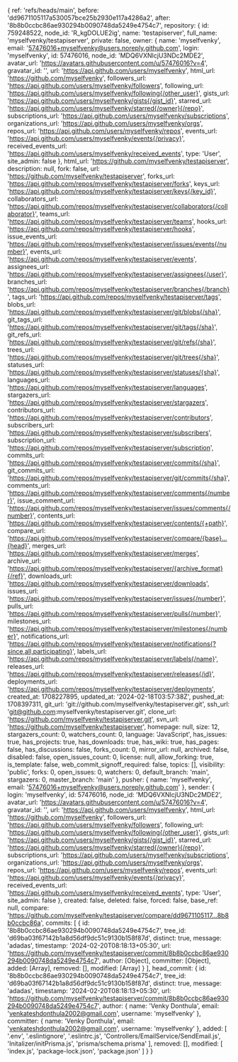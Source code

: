 {
ref: 'refs/heads/main',
before: 'dd9671105117a530057bce25b2930e117a4286a2',
after: '8b8b0ccbc86ae930294b0090748da5249e4754c7',
repository: {
id: 759248522,
node_id: 'R_kgDOLUE2ig',
name: 'testapiserver',
full_name: 'myselfvenky/testapiserver',
private: false,
owner: {
name: 'myselfvenky',
email: '57476016+myselfvenky@users.noreply.github.com',
login: 'myselfvenky',
id: 57476016,
node_id: 'MDQ6VXNlcjU3NDc2MDE2',
avatar_url: 'https://avatars.githubusercontent.com/u/57476016?v=4',
gravatar_id: '',
url: 'https://api.github.com/users/myselfvenky',
html_url: 'https://github.com/myselfvenky',
followers_url: 'https://api.github.com/users/myselfvenky/followers',
following_url: 'https://api.github.com/users/myselfvenky/following{/other_user}',
gists_url: 'https://api.github.com/users/myselfvenky/gists{/gist_id}',
starred_url: 'https://api.github.com/users/myselfvenky/starred{/owner}{/repo}',
subscriptions_url: 'https://api.github.com/users/myselfvenky/subscriptions',
organizations_url: 'https://api.github.com/users/myselfvenky/orgs',
repos_url: 'https://api.github.com/users/myselfvenky/repos',
events_url: 'https://api.github.com/users/myselfvenky/events{/privacy}',
received_events_url: 'https://api.github.com/users/myselfvenky/received_events',
type: 'User',
site_admin: false
},
html_url: 'https://github.com/myselfvenky/testapiserver',
description: null,
fork: false,
url: 'https://github.com/myselfvenky/testapiserver',
forks_url: 'https://api.github.com/repos/myselfvenky/testapiserver/forks',
keys_url: 'https://api.github.com/repos/myselfvenky/testapiserver/keys{/key_id}',
collaborators_url: 'https://api.github.com/repos/myselfvenky/testapiserver/collaborators{/collaborator}',
teams_url: 'https://api.github.com/repos/myselfvenky/testapiserver/teams',
hooks_url: 'https://api.github.com/repos/myselfvenky/testapiserver/hooks',
issue_events_url: 'https://api.github.com/repos/myselfvenky/testapiserver/issues/events{/number}',
events_url: 'https://api.github.com/repos/myselfvenky/testapiserver/events',
assignees_url: 'https://api.github.com/repos/myselfvenky/testapiserver/assignees{/user}',
branches_url: 'https://api.github.com/repos/myselfvenky/testapiserver/branches{/branch}',
tags_url: 'https://api.github.com/repos/myselfvenky/testapiserver/tags',
blobs_url: 'https://api.github.com/repos/myselfvenky/testapiserver/git/blobs{/sha}',
git_tags_url: 'https://api.github.com/repos/myselfvenky/testapiserver/git/tags{/sha}',
git_refs_url: 'https://api.github.com/repos/myselfvenky/testapiserver/git/refs{/sha}',
trees_url: 'https://api.github.com/repos/myselfvenky/testapiserver/git/trees{/sha}',
statuses_url: 'https://api.github.com/repos/myselfvenky/testapiserver/statuses/{sha}',
languages_url: 'https://api.github.com/repos/myselfvenky/testapiserver/languages',
stargazers_url: 'https://api.github.com/repos/myselfvenky/testapiserver/stargazers',
contributors_url: 'https://api.github.com/repos/myselfvenky/testapiserver/contributors',
subscribers_url: 'https://api.github.com/repos/myselfvenky/testapiserver/subscribers',
subscription_url: 'https://api.github.com/repos/myselfvenky/testapiserver/subscription',
commits_url: 'https://api.github.com/repos/myselfvenky/testapiserver/commits{/sha}',
git_commits_url: 'https://api.github.com/repos/myselfvenky/testapiserver/git/commits{/sha}',
comments_url: 'https://api.github.com/repos/myselfvenky/testapiserver/comments{/number}',
issue_comment_url: 'https://api.github.com/repos/myselfvenky/testapiserver/issues/comments{/number}',
contents_url: 'https://api.github.com/repos/myselfvenky/testapiserver/contents/{+path}',
compare_url: 'https://api.github.com/repos/myselfvenky/testapiserver/compare/{base}...{head}',
merges_url: 'https://api.github.com/repos/myselfvenky/testapiserver/merges',
archive_url: 'https://api.github.com/repos/myselfvenky/testapiserver/{archive_format}{/ref}',
downloads_url: 'https://api.github.com/repos/myselfvenky/testapiserver/downloads',
issues_url: 'https://api.github.com/repos/myselfvenky/testapiserver/issues{/number}',
pulls_url: 'https://api.github.com/repos/myselfvenky/testapiserver/pulls{/number}',
milestones_url: 'https://api.github.com/repos/myselfvenky/testapiserver/milestones{/number}',
notifications_url: 'https://api.github.com/repos/myselfvenky/testapiserver/notifications{?since,all,participating}',
labels_url: 'https://api.github.com/repos/myselfvenky/testapiserver/labels{/name}',
releases_url: 'https://api.github.com/repos/myselfvenky/testapiserver/releases{/id}',
deployments_url: 'https://api.github.com/repos/myselfvenky/testapiserver/deployments',
created_at: 1708227895,
updated_at: '2024-02-18T03:57:38Z',
pushed_at: 1708397311,
git_url: 'git://github.com/myselfvenky/testapiserver.git',
ssh_url: 'git@github.com:myselfvenky/testapiserver.git',
clone_url: 'https://github.com/myselfvenky/testapiserver.git',
svn_url: 'https://github.com/myselfvenky/testapiserver',
homepage: null,
size: 12,
stargazers_count: 0,
watchers_count: 0,
language: 'JavaScript',
has_issues: true,
has_projects: true,
has_downloads: true,
has_wiki: true,
has_pages: false,
has_discussions: false,
forks_count: 0,
mirror_url: null,
archived: false,
disabled: false,
open_issues_count: 0,
license: null,
allow_forking: true,
is_template: false,
web_commit_signoff_required: false,
topics: [],
visibility: 'public',
forks: 0,
open_issues: 0,
watchers: 0,
default_branch: 'main',
stargazers: 0,
master_branch: 'main'
},
pusher: {
name: 'myselfvenky',
email: '57476016+myselfvenky@users.noreply.github.com'
},
sender: {
login: 'myselfvenky',
id: 57476016,
node_id: 'MDQ6VXNlcjU3NDc2MDE2',
avatar_url: 'https://avatars.githubusercontent.com/u/57476016?v=4',
gravatar_id: '',
url: 'https://api.github.com/users/myselfvenky',
html_url: 'https://github.com/myselfvenky',
followers_url: 'https://api.github.com/users/myselfvenky/followers',
following_url: 'https://api.github.com/users/myselfvenky/following{/other_user}',
gists_url: 'https://api.github.com/users/myselfvenky/gists{/gist_id}',
starred_url: 'https://api.github.com/users/myselfvenky/starred{/owner}{/repo}',
subscriptions_url: 'https://api.github.com/users/myselfvenky/subscriptions',
organizations_url: 'https://api.github.com/users/myselfvenky/orgs',
repos_url: 'https://api.github.com/users/myselfvenky/repos',
events_url: 'https://api.github.com/users/myselfvenky/events{/privacy}',
received_events_url: 'https://api.github.com/users/myselfvenky/received_events',
type: 'User',
site_admin: false
},
created: false,
deleted: false,
forced: false,
base_ref: null,
compare: 'https://github.com/myselfvenky/testapiserver/compare/dd9671105117...8b8b0ccbc86a',
commits: [
{
id: '8b8b0ccbc86ae930294b0090748da5249e4754c7',
tree_id: 'd69ba03f67142b1a8d56df9dc51c9130b158f87d',
distinct: true,
message: 'adadas',
timestamp: '2024-02-20T08:18:13+05:30',
url: 'https://github.com/myselfvenky/testapiserver/commit/8b8b0ccbc86ae930294b0090748da5249e4754c7',
author: [Object],
committer: [Object],
added: [Array],
removed: [],
modified: [Array]
}
],
head_commit: {
id: '8b8b0ccbc86ae930294b0090748da5249e4754c7',
tree_id: 'd69ba03f67142b1a8d56df9dc51c9130b158f87d',
distinct: true,
message: 'adadas',
timestamp: '2024-02-20T08:18:13+05:30',
url: 'https://github.com/myselfvenky/testapiserver/commit/8b8b0ccbc86ae930294b0090748da5249e4754c7',
author: {
name: 'Venky Donthula',
email: 'venkateshdonthula2002@gmail.com',
username: 'myselfvenky'
},
committer: {
name: 'Venky Donthula',
email: 'venkateshdonthula2002@gmail.com',
username: 'myselfvenky'
},
added: [
'.env',
'.eslintignore',
'.eslintrc.js',
'Controllers/EmailService/SendEmail.js',
'Initalizer/initPrisma.js',
'prisma/schema.prisma'
],
removed: [],
modified: [ 'index.js', 'package-lock.json', 'package.json' ]
}
}
